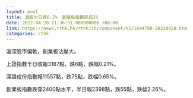 ```yaml
---
layout: post
title: 滬股半日跌0.2%　創業板指數跌逾2%
date: 2022-04-20 11:36:51.000000000 +08:00
link: https://news.rthk.hk/rthk/ch/component/k2/1644790-20220420.htm
categories: rthk
---
```


滬深股市偏軟，創業板沽壓大。

上證指數半日收報3187點，跌6點，跌幅0.21%。

深證成份指數報11557點，跌75點，跌幅0.65%。

創業板指數跌穿2400點水平，半日報2398點，跌55點，跌幅2.26%。

